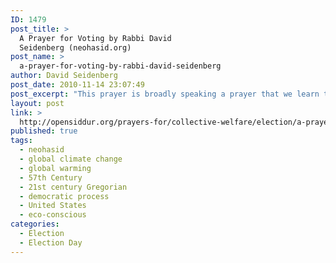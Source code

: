 ```yaml
---
ID: 1479
post_title: >
  A Prayer for Voting by Rabbi David
  Seidenberg (neohasid.org)
post_name: >
  a-prayer-for-voting-by-rabbi-david-seidenberg
author: David Seidenberg
post_date: 2010-11-14 23:07:49
post_excerpt: "This prayer is broadly speaking a prayer that we learn to work together to create a better future, and it incorporates a pledge to do one thing for healing the world, for tikkun olam, that will make this future a reality. It's not a prayer about winning or getting other people to see things our way, like some of the others I've seen. Whomever we support (I am supporting Obama), we need to pray for strength for the next president, and for the whole country, to face what will be challenging times."
layout: post
link: >
  http://opensiddur.org/prayers-for/collective-welfare/election/a-prayer-for-voting-by-rabbi-david-seidenberg/
published: true
tags:
  - neohasid
  - global climate change
  - global warming
  - 57th Century
  - 21st century Gregorian
  - democratic process
  - United States
  - eco-conscious
categories:
  - Election
  - Election Day
---
```

